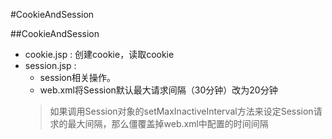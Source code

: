 #CookieAndSession

##CookieAndSession
  - cookie.jsp : 创建cookie，读取cookie
  - session.jsp : 
      - session相关操作。
      - web.xml将Session默认最大请求间隔（30分钟）改为20分钟
      >如果调用Session对象的setMaxInactiveInterval方法来设定Session请求的最大间隔，那么僵覆盖掉web.xml中配置的时间间隔
